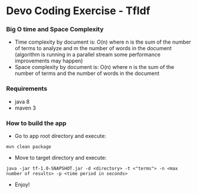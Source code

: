 Devo Coding Exercise - TfIdf
==================================

### Big O time and Space Complexity
+ Time complexity by document is: O(n) where n is the sum of the number of terms to analyze and m the number of words in the document 
(algorithm is running in a parallel stream some performance improvements may happen)
+ Space complexity by document is: O(n) where n is the sum of the number of terms and the number of words in the document

### Requirements
+ java 8
+ maven 3 
### How to build the app
+ Go to app root directory and execute:
```
mvn clean package
```
+ Move to target directory and execute:
```
java -jar tf-1.0-SNAPSHOT.jar -d <directory> -t <"terms"> -n <max number of results> -p <time period in seconds>
``` 
+ Enjoy!